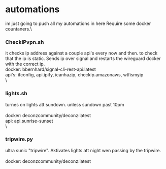 # automations
im just going to push all my automations in here
Require some docker countaners.\

### CheckIPvpn.sh
it checks ip address against a couple api's every now and then. to check that the ip is static.
Sends ip over signal and restarts the wireguard docker with the correct ip.
\
docker:    bbernhard/signal-cli-rest-api:latest\
api's:     ifconfig, api.ipify, icanhazip, checkip.amazonaws, wtfismyip\
\
### lights.sh
turnes on lights att sundown. unless sundown past 10pm\
\
docker:    deconzcommunity/deconz:latest\
api:       api.sunrise-sunset\
\
### tripwire.py
ultra sunic "tripwire".
Aktivates lights att night wen passing by the tripwire.\
\
docker:    deconzcommunity/deconz:latest
